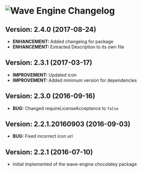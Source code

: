 # ![Wave Engine Changelog](https://img.shields.io/badge/Wave%20Engine-Package%20Changelog-blue.svg?style=for-the-badge)

## Version: 2.4.0 (2017-08-24)
- **ENHANCEMENT:** Added changelog for package
- **ENHANCEMENT:** Extracted Description to its own file

## Version: 2.3.1 (2017-03-17)
- **IMPROVEMENT:** Updated icon
- **IMPROVEMENT:** Added minimum version for dependencies

## Version: 2.3.0 (2016-09-16)
- **BUG:** Changed requireLicenseAcceptance to `false`

## Version: 2.2.1.20160903 (2016-09-03)
- **BUG:** Fixed incorrect icon url

## Version: 2.2.1 (2016-07-10)
- Initial implemented of the wave-engine chocolatey package
